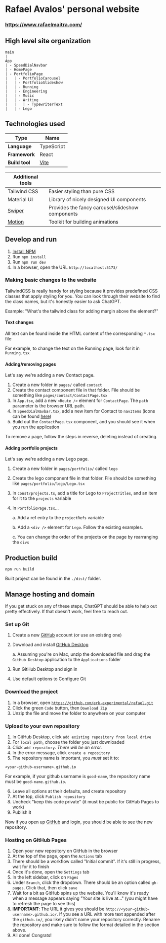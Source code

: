 # Rafael Avalos' personal website

### https://www.rafaelmaitra.com/

## High level site organization

```
main
|
App
| - SpeedDialNavbar
| - HomePage
| - PortfolioPage
|   | - PortfolioCarousel
|   | - PortfolioSlideshow
|   | - Running
|   | - Engineering
|   | - Music
|   | - Writing
|   |   | - TypewriterText
|   | - Lego
```

## Technologies used

| Type           | Name                      |
| -------------- | ------------------------- |
| **Language**   | TypeScript                |
| **Framework**  | React                     |
| **Build tool** | [Vite](https://vite.dev/) |

| Additional tools                |                                                  |
| ------------------------------- | ------------------------------------------------ |
| Tailwind CSS                    | Easier styling than pure CSS                     |
| Material UI                     | Library of nicely designed UI components         |
| [Swiper](https://swiperjs.com/) | Provides the fancy carousel/slideshow components |
| [Motion](https://motion.dev/)   | Toolkit for building animations                  |

## Develop and run

1. [Install NPM](https://docs.npmjs.com/downloading-and-installing-node-js-and-npm)
2. Run `npm install`
3. Run `npm run dev`
4. In a browser, open the URL `http://localhost:5173/`

### Making basic changes to the website

TailwindCSS is really handy for styling because it provides predefined CSS classes that apply styling for you. You can look through their website to find the class names, but it's honestly easier to ask ChatGPT.

Example: "What's the tailwind class for adding margin above the element?"

#### Text changes

All text can be found inside the HTML content of the corresponding `*.tsx` file

For example, to change the text on the Running page, look for it in `Running.tsx`

#### Adding/removing pages

Let's say we're adding a new Contact page.

1. Create a new folder in `pages/` called `contact`
2. Create the contact component file in that folder. File should be something like `pages/contact/ContactPage.tsx`
3. In `App.tsx`, add a new `<Route />` element for `ContactPage`. The `path` parameter is the browser URL path.
4. In `SpeedDialNavbar.tsx`, add a new item for Contact to `navItems` (icons can be found [here](https://mui.com/material-ui/material-icons))
5. Build out the `ContactPage.tsx` component, and you should see it when you run the application

To remove a page, follow the steps in reverse, deleting instead of creating.

#### Adding portfolio projects

Let's say we're adding a new Lego page.

1. Create a new folder in `pages/portfolio/` called `lego`
2. Create the lego component file in that folder. File should be something like `pages/portfolio/lego/Lego.tsx`
3. In `const/projects.ts`, add a title for Lego to `ProjectTitles`, and an item for it to the `projects` variable
4. In `PortfolioPage.tsx`...

   a. Add a ref entry to the `projectRefs` variable

   b. Add a `<div />` element for `Lego`. Follow the existing examples.

   c. You can change the order of the projects on the page by rearranging the `divs`

## Production build

```
npm run build
```

Built project can be found in the `./dist/` folder.

## Manage hosting and domain

If you get stuck on any of these steps, ChatGPT should be able to help out pretty effectively. If that doesn't work, feel free to reach out.

### Set up Git

1. Create a new [GitHub](https://github.com/) account (or use an existing one)
2. Download and install [GitHub Desktop](https://github.com/apps/desktop)

   a. Assuming you're on Mac, unzip the downloaded file and drag the `GitHub Desktop` application to the `Applications` folder

3. Run GitHub Desktop and sign in
4. Use default options to Configure Git

### Download the project

1. In a browser, open [`https://github.com/erk-experimental/rafael.git`](https://github.com/erk-experimental/rafael.git)
2. Click the green `Code` button, then `Download Zip`
3. Unzip the file and move the folder to anywhere on your computer

### Upload to your own repository

1. In GitHub Desktop, click `add existing repository from local drive`
2. For `local path`, choose the folder you just downloaded
3. Click `add repository`. _There will be an error._
4. In the error message, click `create a repository`
5. The repository name is important, you _must_ set it to:

```
<your-github-username>.github.io
```

For example, if your github username is `good-name`, the repository name must be `good-name.github.io`.

6. Leave all options at their defaults, and create repository
7. At the top, click `Publish repository`
8. Uncheck "keep this code private" (it must be public for GitHub Pages to work)
9. Publish it

Now if you open up [GitHub](https://github.com/) and login, you should be able to see the new repository.

### Hosting on GitHub Pages

1. Open your new repository on GitHub in the browser
2. At the top of the page, open the `Actions` tab
3. There should be a workflow called "Initial commit". If it's still in progress, wait for it to finish
4. Once it's done, open the `Settings` tab
5. In the left sidebar, click on `Pages`
6. Under `Branch`, click the dropdown. There should be an option called `gh-pages`. Click that, then click `save`
7. Wait for a bit as GitHub spins up the website. You'll know it's ready when a message appears saying "Your site is live at..." (you might have to refresh the page to see this)
8. **IMPORTANT**: The URL it gives you should be `http://<your-github-username>.github.io/`. If you see a URL with more text appended after the `github.io/`, you likely didn't name your repository correctly. Rename the repository and make sure to follow the format detailed in the section above.
9. All done! Congrats!
